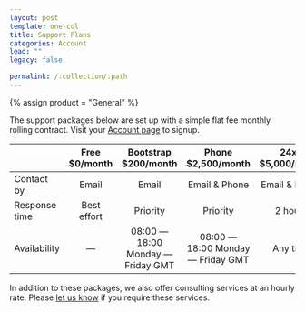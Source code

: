 ```yaml
---
layout: post
template: one-col
title: Support Plans
categories: Account
lead: ""
legacy: false

permalink: /:collection/:path
---
```



{% assign product = "General" %}




The support packages below are set up with a simple flat fee monthly rolling contract. Visit your [Account page](https://app.cloud66.com/support) to signup.



| 			  | Free $0/month    | Bootstrap $200/month  | Phone $2,500/month |24x7 $5,000/month |
| ------------- |:-------------:| :-----:| :------------------:|:----------------:|
| Contact by	     | Email | Email |Email & Phone	| Email & Phone	|
| Response time	    | Best effort      |  Priority |Priority | 2 hours|
| Availability	 | —      |    08:00 — 18:00 Monday — Friday GMT | 08:00 — 18:00 Monday — Friday GMT | Any time |


In addition to these packages, we also offer consulting services at an hourly rate. Please [let us know](mailto:hello@cloud66.com) if you require these services.


